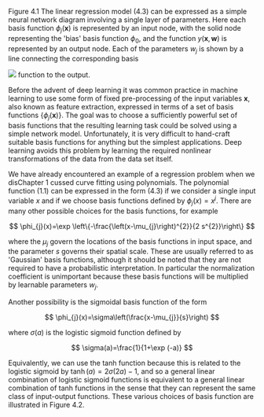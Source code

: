 Figure 4.1 The linear regression model (4.3) can be expressed as a simple neural network diagram involving a single layer of parameters. Here each basis function $\phi_{j}(\mathbf{x})$ is represented by an input node, with the solid node representing the 'bias' basis function $\phi_{0}$, and the function $y(\mathbf{x}, \mathbf{w})$ is represented by an output node. Each of the parameters $w_{j}$ is shown by a line connecting the corresponding basis

![](https://cdn.mathpix.com/cropped/2024_05_26_28116a89444d4b7f5a3bg-1.jpg?height=332&width=528&top_left_y=215&top_left_x=1111)
function to the output.

Before the advent of deep learning it was common practice in machine learning to use some form of fixed pre-processing of the input variables $\mathbf{x}$, also known as feature extraction, expressed in terms of a set of basis functions $\left\{\phi_{j}(\mathbf{x})\right\}$. The goal was to choose a sufficiently powerful set of basis functions that the resulting learning task could be solved using a simple network model. Unfortunately, it is very difficult to hand-craft suitable basis functions for anything but the simplest applications. Deep learning avoids this problem by learning the required nonlinear transformations of the data from the data set itself.

We have already encountered an example of a regression problem when we disChapter 1 cussed curve fitting using polynomials. The polynomial function (1.1) can be expressed in the form (4.3) if we consider a single input variable $x$ and if we choose basis functions defined by $\phi_{j}(x)=x^{j}$. There are many other possible choices for the basis functions, for example

$$
\phi_{j}(x)=\exp \left\{-\frac{\left(x-\mu_{j}\right)^{2}}{2 s^{2}}\right\}
$$

where the $\mu_{j}$ govern the locations of the basis functions in input space, and the parameter $s$ governs their spatial scale. These are usually referred to as 'Gaussian' basis functions, although it should be noted that they are not required to have a probabilistic interpretation. In particular the normalization coefficient is unimportant because these basis functions will be multiplied by learnable parameters $w_{j}$.

Another possibility is the sigmoidal basis function of the form

$$
\phi_{j}(x)=\sigma\left(\frac{x-\mu_{j}}{s}\right)
$$

where $\sigma(a)$ is the logistic sigmoid function defined by

$$
\sigma(a)=\frac{1}{1+\exp (-a)}
$$

Equivalently, we can use the tanh function because this is related to the logistic sigmoid by $\tanh (a)=2 \sigma(2 a)-1$, and so a general linear combination of logistic sigmoid functions is equivalent to a general linear combination of tanh functions in the sense that they can represent the same class of input-output functions. These various choices of basis function are illustrated in Figure 4.2.